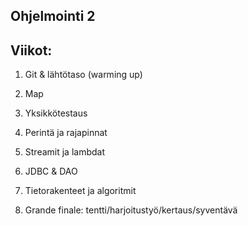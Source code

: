 ## Ohjelmointi 2

## Viikot:

1. Git & lähtötaso (warming up)

1. Map

1. Yksikkötestaus

1. Perintä ja rajapinnat

1. Streamit ja lambdat

1. JDBC & DAO

1. Tietorakenteet ja algoritmit

1. Grande finale: tentti/harjoitustyö/kertaus/syventävä
